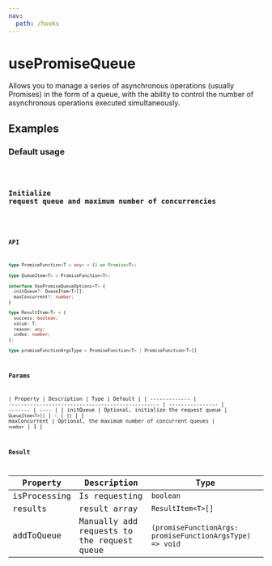 ```yaml
---
nav:
  path: /hooks
---
```


# usePromiseQueue

Allows you to manage a series of asynchronous operations (usually Promises) in the form of a queue, with the ability to control the number of asynchronous operations executed simultaneously.

## Examples

### Default usage

<code src="./demo/demo1.tsx" />

### Initialize request queue and maximum number of concurrencies

<code src="./demo/demo2.tsx" />

### API

```ts
type PromiseFunction<T = any> = () => Promise<T>;

type QueueItem<T> = PromiseFunction<T>;

interface UsePromiseQueueOptions<T> {
  initQueue?: QueueItem<T>[];
  maxConcurrent?: number;
}

type ResultItem<T> = {
  success: boolean;
  value: T;
  reason: any;
  index: number;
};

type promiseFunctionArgsType = PromiseFunction<T> | PromiseFunction<T>[]
```

### Params

| Property      | Description                                       | Type             | Default |
| ------------- | ------------------------------------------------- | ---------------- | ------- | ---- |
| initQueue     | Optional, initialize the request queue            | `QueueItem<T>[]` | -       | `[]` |
| maxConcurrent | Optional, the maximum number of concurrent queues | `number`         | 1       |

### Result

| Property     | Description                                | Type                                                     |
| ------------ | ------------------------------------------ | -------------------------------------------------------- |
| isProcessing | Is requesting                              | `boolean`                                                |
| results      | result array                               | `ResultItem<T>[]`                                        |
| addToQueue   | Manually add requests to the request queue | `(promiseFunctionArgs: promiseFunctionArgsType) => void` |

